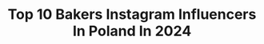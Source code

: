 ---
title: Top 10 Bakers Instagram Influencers In Poland In 2024
description: >-
  Find top bakers Instagram influencers in Poland in 2024. Most popular hashtags: #bakersgonnabake #ciasto #bakersofinstagram #foodphotography.
platform: Instagram
hits: 79
text_top: Discover the most popular Instagram accounts on inBeat.
text_bottom: Our database has 79 Instagram influencers like this in Poland for you to pitch.
profiles:
  - username: "justyna_dragan"
    fullname: >-
      Justyna Dragan
    bio: >-
      24yo | food photographer | baker | recipe developer | cookbook author | 1/4 @warsawfoods 📩 collab: justynadragan@op.pl 📍Poland, Warsaw
    location: "Poland"
    followers: 62069
    engagement: 170
    commentsToLikes: 0.023604
    id: ck8t7f070gk3l0j78ykpoc6qv
    verified: false
    hashtags: "#cheesecake, #eatclean, #gymtime, #christmas"
  - username: "barbarajustblog"
    fullname: >-
      Basia Just
    bio: >-
      Gdańsk, Poland⚓️ Food Photographer📷 Food Technologist🔬 Baker👩‍🍳 📧info@barbarajust.pl
    location: "Poland"
    followers: 63259
    engagement: 501
    commentsToLikes: 0.041305
    id: ck6totpl7g2590j71lxzfzuet
    verified: false
    hashtags: ""
  - username: "cake_atelier_"
    fullname: >-
      Zuzia Nowakowska-Sikora
    bio: >-
      🧁jestem Zuzia, a to moje tortowe życie🧁 🎂torty 📚ebook 🍬 Warsztaty z dekoracji tortów 📆orders: tort@cakeatelier.pl Kraków ☎️ 602571757 #tortykrakow
    location: "Poland"
    followers: 12564
    engagement: 745
    commentsToLikes: 0.060633
    id: ckf5wz18btq200j23sgx5dg00
    verified: false
    hashtags: "#cakeartist, #cakery, #wintercake, #torturodzinowy"
  - username: "czasem_fit"
    fullname: >-
      Natalia Rafeenko
    bio: >-
      ⭐️22 year old medstudent ⭐️baking and fun 📥czasemfit@gmail.com ⭐️Moje eBooki dostępne tutaj 👇🏻
    location: "Poland"
    followers: 12214
    engagement: 503
    commentsToLikes: 0.032423
    id: ckf5oqfcz3cxv0j23nor9p690
    verified: false
    hashtags: "#pieczenie, #bakersofinstagram, #homemade, #ciasto"
  - username: "paulina_kolondra"
    fullname: >-
      paulina_kolondra
    bio: >-
      Food stylist and photographer Based in Wrocław, Poland Alter ego: @wasting_my_time_here
    location: "Poland"
    followers: 63064
    engagement: 323
    commentsToLikes: 0.015529
    id: ck14ghyak5bc40i19htv4r2jg
    verified: false
    hashtags: "#stylizacjajedzenia, #fotografiajedzenia, #healthybreakfast, #fotografiakulinarnawroclaw"
  - username: "judyta_dawydiuk"
    fullname: >-
      Judyta Dawydiuk
    bio: >-
      @jdpracowniaartystyczna pierniki klasy premium jdpracownia@gmail.com strona www i sklep online↙️
    location: "Poland"
    followers: 15137
    engagement: 450
    commentsToLikes: 0.030554
    id: ck8tdr3f04gvf0j78jdmal11y
    verified: false
    hashtags: "#handmade, #homeandliving, #xmass, #sharemywestwingstyle"
  - username: "pluminchocolate"
    fullname: >-
      Jessie Nadziejko
    bio: >-
      food & pastry soul with heart full of gluten 🥞 Warsaw foodie photography freak - @jess.nadziejko 💌 DM / jnadziejko10@gmail.com
    location: "Poland"
    followers: 7755
    engagement: 466
    commentsToLikes: 0.017605
    id: ck6udrtsmms150j71mz7kb81f
    verified: false
    hashtags: "#tv, #morninglikethis, #flatlayfood, #homemadecake"
  - username: "bezokracja"
    fullname: >-
      Małgorzata Filipczak
    bio: >-
      🍭Owner @bezokracja.studio #macarons #pavlova #pastries 🎀 Szkolenia grupowe oraz indywidualne 🍰 Dla profesjonalistów i amatorów 🧁 Wypieki bez tajemnic
    location: "Poland"
    followers: 7924
    engagement: 617
    commentsToLikes: 0.053211
    id: ckaoron7ko4zi0i78972qulfv
    verified: false
    hashtags: "#christmascake, #desserttable, #deser, #pastrycheflife"
  - username: "dominikamazurek"
    fullname: >-
      Dominika Mazurek (ona/jej)
    bio: >-
      📚studentka #filopolo 💪🏻feministka 🧘🏼‍♀️walczę o spokojną głowę ⭐️uczę się żyć #poswojemu 📩 dominika.feministan@gmail.com
    location: "Poland"
    followers: 10757
    engagement: 1340
    commentsToLikes: 0.022374
    id: ck0vz8tpp7vr20i19qb9p1l1t
    verified: false
    hashtags: "#studentka, #mojecia, #oswajamjesie, #strajkkobiet"
  - username: "cashxsweetie"
    fullname: >-
      
    bio: >-
      |~Fanpage 💕 |~app: Video star |~Cash liked 1x<3 |~Mav liked 1x |~acc made 20/1/2019 |~Casharmy
    location: "Poland"
    followers: 2980
    engagement: 1053
    commentsToLikes: 0.060716
    id: ckap57zmlal2w0i78kd4j3bdd
    verified: false
    hashtags: "#casharmy, #cashbakeredits, #vscoloring, #ventedit"
---